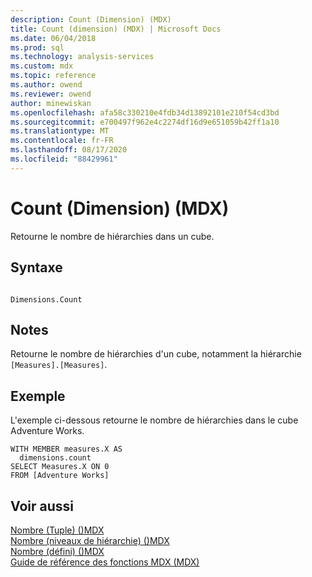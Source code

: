 ```yaml
---
description: Count (Dimension) (MDX)
title: Count (dimension) (MDX) | Microsoft Docs
ms.date: 06/04/2018
ms.prod: sql
ms.technology: analysis-services
ms.custom: mdx
ms.topic: reference
ms.author: owend
ms.reviewer: owend
author: minewiskan
ms.openlocfilehash: afa58c330210e4fdb34d13892101e210f54cd3bd
ms.sourcegitcommit: e700497f962e4c2274df16d9e651059b42ff1a10
ms.translationtype: MT
ms.contentlocale: fr-FR
ms.lasthandoff: 08/17/2020
ms.locfileid: "88429961"
---
```

# <a name="count-dimension-mdx"></a>Count (Dimension) (MDX)


  Retourne le nombre de hiérarchies dans un cube.  
  
## <a name="syntax"></a>Syntaxe  
  
```  
  
Dimensions.Count   
```  
  
## <a name="remarks"></a>Notes  
 Retourne le nombre de hiérarchies d'un cube, notamment la hiérarchie `[Measures].[Measures]`.  
  
## <a name="example"></a>Exemple  
 L'exemple ci-dessous retourne le nombre de hiérarchies dans le cube Adventure Works.  
  
```  
WITH MEMBER measures.X AS  
  dimensions.count   
SELECT Measures.X ON 0  
FROM [Adventure Works]  
```  
  
## <a name="see-also"></a>Voir aussi  
 [Nombre &#40;Tuple&#41; &#40;&#41;MDX ](../mdx/count-tuple-mdx.md)   
 [Nombre &#40;niveaux de hiérarchie&#41; &#40;&#41;MDX ](../mdx/count-hierarchy-levels-mdx.md)   
 [Nombre &#40;défini&#41; &#40;&#41;MDX ](../mdx/count-set-mdx.md)   
 [Guide de référence des fonctions MDX &#40;MDX&#41;](../mdx/mdx-function-reference-mdx.md)  
  
  

